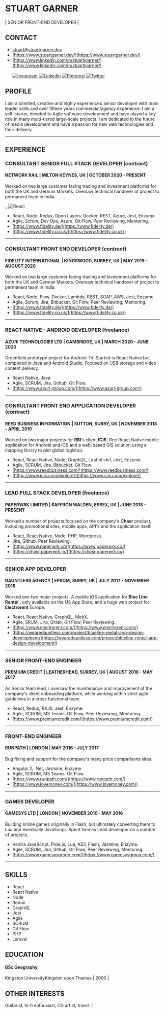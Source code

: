# STUART GARNER

| SENIOR FRONT-END DEVELOPER |

## **CONTACT**

- stuart@stuartgarner.dev
- [https://www.stuartgarner.dev/](https://www.stuartgarner.dev/)
- [https://www.linkedin.com/in/stuartjgarner/](https://www.linkedin.com/in/stuartjgarner/)<br/><br/>
[![Instagram](https://img.shields.io/badge/Instagram-%23E4405F.svg?style=for-the-badge&logo=Instagram&logoColor=white)](https://instagram.com/stuart__garner) [![LinkedIn](https://img.shields.io/badge/LinkedIn-%230077B5.svg?style=for-the-badge&logo=linkedin&logoColor=white)](https://linkedin.com/in/stuartjgarner) [![Pinterest](https://img.shields.io/badge/Pinterest-%23E60023.svg?style=for-the-badge&logo=Pinterest&logoColor=white)](https://pinterest.com/@stuartgarner51) [![Twitter](https://img.shields.io/badge/Twitter-%231DA1F2.svg?style=for-the-badge&logo=Twitter&logoColor=white)](https://twitter.com/@stuartg5150) 

## **PROFILE**

I am a talented, creative and highly experienced senior developer with team leader skills and over fifteen years commercial/agency experience. I am a self-starter, devoted to Agile software development and have played a key role in many multi-tiered large-scale projects. I am dedicated to the future of media development and have a passion for new web technologies and their delivery.

---

## **EXPERIENCE**

### **CONSULTANT SENIOR FULL STACK DEVELOPER (contract)**

#### **NETWORK RAIL | MILTON KEYNES, UK | OCTOBER 2020 - PRESENT**

Worked on two large customer facing trading and investment platforms for both the UK and German Markets. Oversaw technical handover of project to permanent team in India.

_ ![React](https://img.shields.io/badge/React-React-blue?style=for-the-badge&logo=react&logoColor=white)
- React, Node, Redux, Open Layers, Docker, REST, Azure, Jest, Enzyme.
- Agile, Scrum, Dev Ops, Azure, Git Flow, Peer Reviewing, Mentoring.
- [https://www.fidelity.de/](https://www.fidelity.de/)
- [https://www.fidelity.co.uk/](https://www.fidelity.co.uk/)

---

### **CONSULTANT FRONT END DEVELOPER (contract)**

#### **FIDELITY INTERNATIONAL | KINGSWOOD, SURREY, UK | MAY 2019 - AUGUST 2020**

Worked on two large customer facing trading and investment platforms for both the UK and German Markets. Oversaw technical handover of project to permanent team in India.

- React, Node, Flow, Docker, Lambda, REST, SOAP, AWS, Jest, Enzyme.
- Agile, Scrum, Jira, Bitbucket, Git Flow, Peer Reviewing, Mentoring.
- [https://www.fidelity.de/](https://www.fidelity.de/)
- [https://www.fidelity.co.uk/](https://www.fidelity.co.uk/)

---

### **REACT NATIVE - ANDROID DEVELOPER (freelance)**

#### **AZURI TECHNOLOGIES LTD | CAMBRIDGE, UK | MARCH 2020 - JUNE 2020**

Greenfield prototype project for Android TV. Started in React Native but completed in Java and Android Studio. Focused on USB storage and video content delivery.

- React Native, Java.
- Agile, SCRUM, Jira, Github, Git Flow.
- [https://www.azuri-group.com/](https://www.azuri-group.com/)

---

### **CONSULTANT FRONT END APPLICATION DEVELOPER (contract)**

#### **REED BUSINESS INFORMATION | SUTTON, SURRY, UK | NOVEMBER 2018 - APRIL 2019**

Worked on two major projects for **RBI**&#39;s client **ICIS**. One React Native mobile application for Android and iOS and a web-based GIS solution using a mapping library to plot global logistics.

- React, React Native, Node, GraphQL, Leaflet-dvf, Jest, Enzyme.
- Agile, SCRUM, Jira, Bitbucket, Git Flow.
- [https://www.reedbusiness.com/](https://www.reedbusiness.com/)
- [https://www.icis.com/explore/](https://www.icis.com/explore/)

---

### **LEAD FULL STACK DEVELOPER (freelance)**

#### **PAPERWRK LIMITED | SAFFRON WALDEN, ESSEX, UK | JUNE 2018 - PRESENT**

Worked a number of projects focused on the company&#39;s **Chasr** product, including promotional sites, mobile apps, API&#39;s and the application itself.

- React, React Native, Node, PHP, Wordpress.
- Jira, Github, Peer Reviewing.
- [https://www.paperwrk.co/](https://www.paperwrk.co/)
- [https://chasr.paperwrk.io/](https://chasr.paperwrk.io/)

---

### **SENIOR APP DEVELOPER**

#### **DAUNTLESS AGENCY | EPSOM, SURRY, UK | JULY 2017 - NOVEMBER 2018**

Worked one two major projects. A mobile iOS application for **Blue Line Rental** , only available on the US App Store, and a huge web project for **Electrorent** Europe.

- React, React Native, GraphQL, MobX.
- Agile, SRUM, Jira, Gitlab, Git Flow, Peer Reviewing.
- [https://www.electrorent.com/](https://www.electrorent.com/)
- [https://wearedauntless.com/project/blueline-rental-app-design-development/](https://wearedauntless.com/project/blueline-rental-app-design-development/)

---

### **SENIOR FRONT-END ENGINEER**

#### **PREMIUM CREDIT | LEATHERHEAD, SURREY, UK | AUGUST 2016 - MAY 2017**

As Senior team lead, I oversaw the maintenance and improvement of the company&#39;s client onboarding platform, while working within strict agile guidelines in a cross functional team.

- React, Redux, RXJS, Jest, Enzyme.
- Agile, SCRUM, MS Teams. Git Flow, Peer Reviewing, Mentoring.
- [https://www.premiumcredit.com/](https://www.premiumcredit.com/)

---

### **FRONT-END ENGINEER**

#### **RUNPATH | LONDON | MAY 2016 - JULY 2017**

Bug fixing and support for the company&#39;s many price comparisons sites.

- Angular 2, .Net, Jasmine, Enzyme.
- Agile, SCRUM, MS Teams. Git Flow.
- [https://www.runpath.com/](https://www.runpath.com/)
- [https://www.lovemoney.com/](https://www.lovemoney.com/)

---

### **GAMES DEVELOPER**

#### **GAMESYS LTD | LONDON | NOVEMBER 2010 - MAY 2016**

Building online games originally in Flash, but ultimately converting them to Lua and eventually JavaScript. Spent time as Lead developer on a number of projects.

- Vanilla JavaScript, Pixie.js, Lua, AS3, Flash, Jasmine, Enzyme.
- Agile, SCRUM, Jira, Github, Git Flow, Peer Reviewing, Mentoring.
- [https://www.gamesysgroup.com/](https://www.gamesysgroup.com/)

---

## **SKILLS**

- React
- React Native
- Node
- Redux
- GraphQL
- Jest
- Agile
- SCRUM
- Git Flow
- PHP
- Laravel

## **EDUCATION**

#### BSc Geography

Kingston UniversityKingston upon Thames | 2000 |

## **OTHER INTERESTS**

Guitarist, hi-fi enthusiast, CG artist, travel. |
